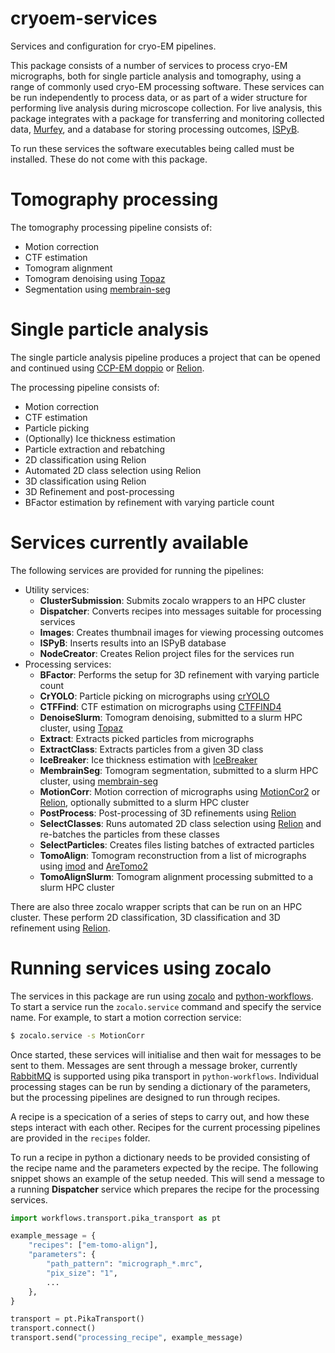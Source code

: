 # cryoem-services
Services and configuration for cryo-EM pipelines.

This package consists of a number of services to process cryo-EM micrographs,
both for single particle analysis and tomography,
using a range of commonly used cryo-EM processing software.
These services can be run independently to process data,
or as part of a wider structure for performing live analysis during microscope collection.
For live analysis, this package integrates with a package
for transferring and monitoring collected data,
[Murfey](https://github.com/DiamondLightSource/python-murfey),
and a database for storing processing outcomes,
[ISPyB](https://github.com/DiamondLightSource/ispyb-database).

To run these services the software executables being called must be installed.
These do not come with this package.


# Tomography processing

The tomography processing pipeline consists of:
- Motion correction
- CTF estimation
- Tomogram alignment
- Tomogram denoising using [Topaz](http://topaz-em.readthedocs.io)
- Segmentation using [membrain-seg](https://github.com/teamtomo/membrain-seg)


# Single particle analysis

The single particle analysis pipeline produces a project
that can be opened and continued using
[CCP-EM doppio](https://www.ccpem.ac.uk/docs/doppio/user_guide.html)
or [Relion](https://relion.readthedocs.io).

The processing pipeline consists of:
- Motion correction
- CTF estimation
- Particle picking
- (Optionally) Ice thickness estimation 
- Particle extraction and rebatching
- 2D classification using Relion
- Automated 2D class selection using Relion
- 3D classification using Relion
- 3D Refinement and post-processing
- BFactor estimation by refinement with varying particle count


# Services currently available

The following services are provided for running the pipelines:
- Utility services:
    - **ClusterSubmission**: Submits zocalo wrappers to an HPC cluster
    - **Dispatcher**: Converts recipes into messages suitable for processing services
    - **Images**: Creates thumbnail images for viewing processing outcomes
    - **ISPyB**: Inserts results into an ISPyB database
    - **NodeCreator**: Creates Relion project files for the services run
- Processing services:
    - **BFactor**: Performs the setup for 3D refinement with varying particle count
    - **CrYOLO**: Particle picking on micrographs using 
[crYOLO](https://cryolo.readthedocs.io)
    - **CTFFind**: CTF estimation on micrographs using 
[CTFFIND4](https://grigoriefflab.umassmed.edu/ctffind4)
    - **DenoiseSlurm**: Tomogram denoising, submitted to a slurm HPC cluster, using
[Topaz](http://topaz-em.readthedocs.io)
    - **Extract**: Extracts picked particles from micrographs
    - **ExtractClass**: Extracts particles from a given 3D class
    - **IceBreaker**: Ice thickness estimation with 
[IceBreaker](https://github.com/DiamondLightSource/python-icebreaker)
    - **MembrainSeg**: Tomogram segmentation, submitted to a slurm HPC cluster, using 
[membrain-seg](https://github.com/teamtomo/membrain-seg)
    - **MotionCorr**: Motion correction of micrographs using 
[MotionCor2](http://emcore.ucsf.edu/ucsf-software) 
or [Relion](https://relion.readthedocs.io),
optionally submitted to a slurm HPC cluster
    - **PostProcess**: Post-processing of 3D refinements using 
[Relion](https://relion.readthedocs.io)
    - **SelectClasses**: Runs automated 2D class selection using 
[Relion](https://relion.readthedocs.io) and re-batches the particles from these classes
    - **SelectParticles**: Creates files listing batches of extracted particles
    - **TomoAlign**: Tomogram reconstruction from a list of micrographs using 
[imod](https://bio3d.colorado.edu/imod) 
and [AreTomo2](https://github.com/czimaginginstitute/AreTomo2)
    - **TomoAlignSlurm**: Tomogram alignment processing submitted to a slurm HPC cluster

There are also three zocalo wrapper scripts that can be run on an HPC cluster.
These perform 2D classification, 3D classification and 3D refinement 
using [Relion](https://relion.readthedocs.io).


# Running services using zocalo
The services in this package are run using
[zocalo](https://github.com/DiamondLightSource/python-zocalo)
and [python-workflows](https://github.com/DiamondLightSource/python-workflows).
To start a service run the `zocalo.service` command and specify the service name.
For example, to start a motion correction service:

```bash
$ zocalo.service -s MotionCorr
```

Once started, these services will initialise and then wait for messages to be sent to them.
Messages are sent through a message broker,
currently [RabbitMQ](http://www.rabbitmq.com) is supported using pika transport in `python-workflows`.
Individual processing stages can be run by sending a dictionary of the parameters,
but the processing pipelines are designed to run through recipes.

A recipe is a specication of a series of steps to carry out,
and how these steps interact with each other.
Recipes for the current processing pipelines are provided in the `recipes` folder.

To run a recipe in python a dictionary needs to be provided consisting of
the recipe name and the parameters expected by the recipe.
The following snippet shows an example of the setup needed.
This will send a message to a running **Dispatcher** service which
prepares the recipe for the processing services.

```python
import workflows.transport.pika_transport as pt

example_message = {
    "recipes": ["em-tomo-align"],
    "parameters": {
        "path_pattern": "micrograph_*.mrc",
        "pix_size": "1",
        ...
    },
}

transport = pt.PikaTransport()
transport.connect()
transport.send("processing_recipe", example_message)
```


